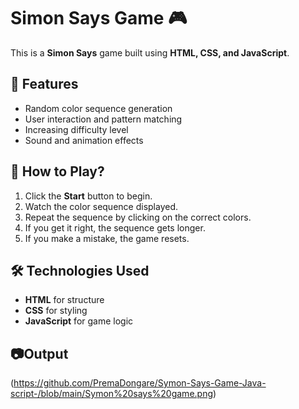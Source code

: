 # Simon Says Game 🎮

This is a **Simon Says** game built using **HTML, CSS, and JavaScript**.

## 📌 Features
- Random color sequence generation
- User interaction and pattern matching
- Increasing difficulty level
- Sound and animation effects

## 🚀 How to Play?
1. Click the **Start** button to begin.
2. Watch the color sequence displayed.
3. Repeat the sequence by clicking on the correct colors.
4. If you get it right, the sequence gets longer.
5. If you make a mistake, the game resets.

## 🛠️ Technologies Used
- **HTML** for structure
- **CSS** for styling
- **JavaScript** for game logic

## 📷Output
(https://github.com/PremaDongare/Symon-Says-Game-Java-script-/blob/main/Symon%20says%20game.png)


